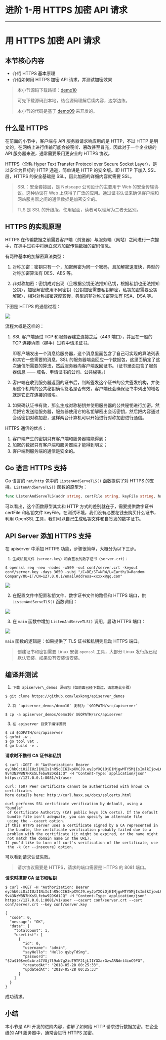 
# 进阶 1-用 HTTPS 加密 API 请求
---

# 用 HTTPS 加密 API 请求

## 本节核心内容

- 介绍 HTTPS 基本原理
- 介绍如何用 HTTPS 加密 API 请求，并测试加密效果

> 本小节源码下载路径：[demo10](https://github.com/lexkong/apiserver_demos/tree/master/demo10)
> 
> 可先下载源码到本地，结合源码理解后续内容，边学边练。
> 
> 本小节的代码是基于 [demo09](https://github.com/lexkong/apiserver_demos/tree/master/demo09) 来开发的。

## 什么是 HTTPS

在前面的小节中，客户端与 API 服务器请求响应用的是 HTTP，不过 HTTP 是明文的，在网络上进行传输可能会被窃听、篡改甚至冒充，因此对于一个企业级的 API 服务器来说，通常需要采用更安全的 HTTPS 协议。

HTTPS（全称 Hyper Text Transfer Protocol over Secure Socket Layer），是以安全为目标的 HTTP 通道，简单讲是 HTTP 的安全版。即 HTTP 下加入 SSL 层，HTTPS 的安全基础是 SSL，因此加密的详细内容就需要 SSL。

> SSL：安全套接层，是 Netscape 公司设计的主要用于 Web 的安全传输协议。这种协议在 Web 上获得了广泛的应用。通过证书认证来确保客户端和网站服务器之间的通信数据是加密安全的。
> 
> TLS 是 SSL 的升级版，使用层面，读者可以理解为二者无区别。

## HTTPS 的实现原理

HTTPS 在传输数据之前需要客户端（浏览器）与服务端（网站）之间进行一次握手，在握手过程中将确立双方加密传输数据的密码信息。

有两种基本的加解密算法类型：

1.  对称加密：密钥只有一个，加密解密为同一个密码，且加解密速度快，典型的对称加密算法有 DES、AES 等。

2.  非对称加密：密钥成对出现（且根据公钥无法推知私钥，根据私钥也无法推知公钥），加密解密使用不同密钥（公钥加密需要私钥解密，私钥加密需要公钥解密），相对对称加密速度较慢，典型的非对称加密算法有 RSA、DSA 等。

下图是 HTTPS 的通信过程：

![](https://p1-jj.byteimg.com/tos-cn-i-t2oaga2asx/gold-user-assets/2018/6/7/163dae1f30eba0a6~tplv-t2oaga2asx-image.image)

流程大概是这样的：

1.  SSL 客户端通过 TCP 和服务器建立连接之后（443 端口），并且在一般的 TCP 连接协商（握手）过程中请求证书。

    即客户端发出一个消息给服务器，这个消息里面包含了自己可实现的算法列表和其它一些需要的消息，SSL 的服务器端会回应一个数据包，这里面确定了这次通信所需要的算法，然后服务器向客户端返回证书。（证书里面包含了服务器信息 —— 域名、申请证书的公司、公共秘钥。）

2.  客户端在收到服务器返回的证书后，判断签发这个证书的公共签发机构，并使用这个机构的公共秘钥确认签名是否有效，客户端还会确保证书中列出的域名就是它正在连接的域名。

3.  如果确认证书有效，那么生成对称秘钥并使用服务器的公共秘钥进行加密。然后把它发送给服务器，服务器使用它的私钥解密出会话密钥，然后把内容通过会话密钥对称加密，这样两台计算机可以开始进行对称加密进行通信。

HTTPS 通信的优点：

1.  客户端产生的密钥只有客户端和服务器端能得到；
2.  加密的数据只有客户端和服务器端才能得到明文；
3.  客户端到服务端的通信是安全的。

## Go 语言 HTTPS 支持

Go 语言的 `net/http` 包中的 `ListenAndServeTLS()` 函数提供了对 HTTPS 的支持。`ListenAndServeTLS()` 函数的原型为：

```go
func ListenAndServeTLS(addr string, certFile string, keyFile string, handler Handler) error
```

可以看出，这个函数原型其实和 HTTP 方式的差别就在于，需要提供数字证书 certFile 和私钥文件 keyFile。在测试环境，我们没有必要花钱去购买什么证书，利用 OpenSSL 工具，我们可以自己生成私钥文件和自签发的数字证书。

## API Server 添加 HTTPS 支持

在 apiserver 中添加 HTTPS 功能，步骤很简单，大概分为以下三步。

 1.     生成私钥文件（server.key）和自签发的数字证书（server.crt）：

```
$ openssl req -new -nodes -x509 -out conf/server.crt -keyout conf/server.key -days 3650 -subj "/C=DE/ST=NRW/L=Earth/O=Random Company/OU=IT/CN=127.0.0.1/emailAddress=xxxxx@qq.com"
```

![](https://p1-jj.byteimg.com/tos-cn-i-t2oaga2asx/gold-user-assets/2018/6/5/163cf724c4b040d0~tplv-t2oaga2asx-image.image)

2.  在配置文件中配置私钥文件、数字证书文件的路径和 HTTPS 端口，供 `ListenAndServeTLS()` 函数调用：

![](https://p1-jj.byteimg.com/tos-cn-i-t2oaga2asx/gold-user-assets/2018/6/5/163cf71f93559335~tplv-t2oaga2asx-image.image)

3.  在 `main` 函数中增加 `ListenAndServeTLS()` 调用，启动 HTTPS 端口：

![](https://p1-jj.byteimg.com/tos-cn-i-t2oaga2asx/gold-user-assets/2018/6/5/163cf74236089563~tplv-t2oaga2asx-image.image)

`main` 函数的逻辑是：如果提供了 TLS 证书和私钥则启动 HTTPS 端口。

> 创建证书和密钥需要 Linux 安装 `openssl` 工具，大部分 Linux 发行版已经默认安装，如果没有安装请安装。

## 编译并测试

 1.     下载 apiserver\_demos 源码包（如前面已经下载过，请忽略此步骤）

```
$ git clone https://github.com/lexkong/apiserver_demos
```

 2.     将 `apiserver_demos/demo10` 复制为 `$GOPATH/src/apiserver`

```
$ cp -a apiserver_demos/demo10/ $GOPATH/src/apiserver
```

 3.     在 apiserver 目录下编译源码

```
$ cd $GOPATH/src/apiserver
$ gofmt -w .
$ go tool vet .
$ go build -v .
```

**请求时不携带 CA 证书和私钥**

```
$ curl -XGET -H "Authorization: Bearer eyJhbGciOiJIUzI1NiIsInR5cCI6IkpXVCJ9.eyJpYXQiOjE1MjgwMTY5MjIsImlkIjowLCJuYmYiOjE1MjgwMTY5MjIsInVzZXJuYW1lIjoiYWRtaW4ifQ.LjxrK9DuAwAzUD8-9v43NzWBN7HXsSLfebw92DKd1JQ" -H "Content-Type: application/json" https://127.0.0.1:8081/v1/user

curl: (60) Peer certificate cannot be authenticated with known CA certificates
More details here: http://curl.haxx.se/docs/sslcerts.html

curl performs SSL certificate verification by default, using a "bundle"
 of Certificate Authority (CA) public keys (CA certs). If the default
 bundle file isn't adequate, you can specify an alternate file
 using the --cacert option.
If this HTTPS server uses a certificate signed by a CA represented in
 the bundle, the certificate verification probably failed due to a
 problem with the certificate (it might be expired, or the name might
 not match the domain name in the URL).
If you'd like to turn off curl's verification of the certificate, use
 the -k (or --insecure) option.
```

可以看到请求认证失败。

> 请求协议需要是 HTTPS，请求的端口需要是 HTTPS 的 8081 端口。

**请求时携带 CA 证书和私钥**

```
$ curl -XGET -H "Authorization: Bearer eyJhbGciOiJIUzI1NiIsInR5cCI6IkpXVCJ9.eyJpYXQiOjE1MjgwMTY5MjIsImlkIjowLCJuYmYiOjE1MjgwMTY5MjIsInVzZXJuYW1lIjoiYWRtaW4ifQ.LjxrK9DuAwAzUD8-9v43NzWBN7HXsSLfebw92DKd1JQ" -H "Content-Type: application/json" https://127.0.0.1:8081/v1/user --cacert conf/server.crt --cert conf/server.crt --key conf/server.key

{
  "code": 0,
  "message": "OK",
  "data": {
    "totalCount": 1,
    "userList": [
      {
        "id": 0,
        "username": "admin",
        "sayHello": "Hello qybyTdSmg",
        "password": "$2a$10$veGcArz47VGj7l9xN7g2iuT9TF21jLI1YGXarGzvARNdnt4inC9PG",
        "createdAt": "2018-05-28 00:25:33",
        "updatedAt": "2018-05-28 00:25:33"
      }
    ]
  }
}

```

成功请求。

## 小结

本小节是 API 开发的进阶内容，讲解了如何给 HTTP 请求进行数据加密。在企业级的 API 服务器中，通常会进行 HTTPS 加密。
    